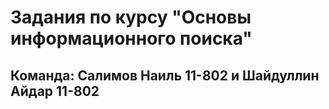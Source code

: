 # Задания по курсу "Основы информационного поиска"

## Команда: Салимов Наиль 11-802 и Шайдуллин Айдар 11-802


